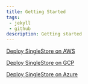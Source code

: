 ```yaml
---
title: Getting Started
tags:
 - jekyll
 - github
description: Getting started
---
```


[Deploy SingleStore on AWS](AWS_dep/deploying)

[Deploy SingleStore on GCP](GCP_dep/deploying)

[Deploy SingleStore on Azure](Azure_dep/deploying)


